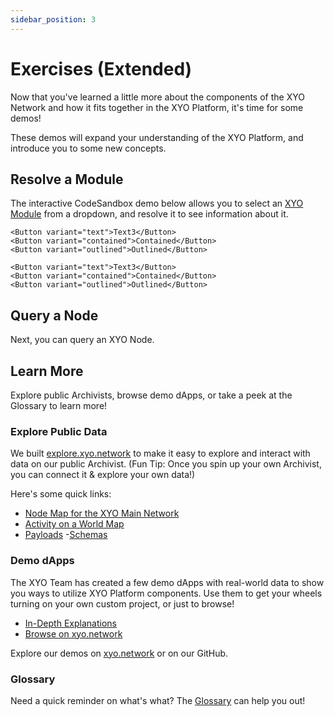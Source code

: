 ```yaml
---
sidebar_position: 3
---
```


# Exercises (Extended)

Now that you've learned a little more about the components of the XYO Network and how it fits together in the XYO Platform, it's time for some demos!

These demos will expand your understanding of the XYO Platform, and introduce you to some new concepts.

## Resolve a Module

The interactive CodeSandbox demo below allows you to select an [XYO Module](/glossary) from a dropdown, and resolve it to see information about it.

```tsx code=getting-started/button-demo deps=["xyo_react"]
<Button variant="text">Text3</Button>
<Button variant="contained">Contained</Button>
<Button variant="outlined">Outlined</Button>
```

```tsx code=getting-started/resolve-module-demo deps=["xyo_react"]
<Button variant="text">Text3</Button>
<Button variant="contained">Contained</Button>
<Button variant="outlined">Outlined</Button>
```

## Query a Node

Next, you can query an XYO Node.

## Learn More

Explore public Archivists, browse demo dApps, or take a peek at the Glossary to learn more!

### Explore Public Data

We built [explore.xyo.network](https://explore.xyo.network) to make it easy to explore and interact with data on our public Archivist. (Fun Tip: Once you spin up your own Archivist, you can connect it & explore your own data!)

Here's some quick links:

- [Node Map for the XYO Main Network](https://explore.xyo.network/?network=main)
- [Activity on a World Map](https://explore.xyo.network/activity?network=main)
- [Payloads](https://explore.xyo.network/payload?network=main) -[Schemas ](https://explore.xyo.network/schema?network=main)

### Demo dApps

The XYO Team has created a few demo dApps with real-world data to show you ways to utilize XYO Platform components. Use them to get your wheels turning on your own custom project, or just to browse!

- [In-Depth Explanations](/category/demo-dapps)
- [Browse on xyo.network](https://xyo.network/dapp)

Explore our demos on [xyo.network](https://xyo.network/dapp) or on our GitHub.

### Glossary

Need a quick reminder on what's what? The [Glossary](/glossary) can help you out!
